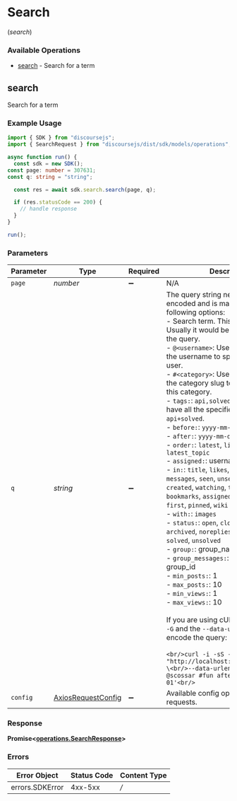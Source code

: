 # Search
(*search*)

### Available Operations

* [search](#search) - Search for a term

## search

Search for a term

### Example Usage

```typescript
import { SDK } from "discoursejs";
import { SearchRequest } from "discoursejs/dist/sdk/models/operations";

async function run() {
  const sdk = new SDK();
const page: number = 307631;
const q: string = "string";

  const res = await sdk.search.search(page, q);

  if (res.statusCode == 200) {
    // handle response
  }
}

run();
```

### Parameters

| Parameter                                                                                                                                                                                                                                                                                                                                                                                                                                                                                                                                                                                                                                                                                                                                                                                                                                                                                                                                                                                                                                                                                                                                                                                                                                                                                                | Type                                                                                                                                                                                                                                                                                                                                                                                                                                                                                                                                                                                                                                                                                                                                                                                                                                                                                                                                                                                                                                                                                                                                                                                                                                                                                                     | Required                                                                                                                                                                                                                                                                                                                                                                                                                                                                                                                                                                                                                                                                                                                                                                                                                                                                                                                                                                                                                                                                                                                                                                                                                                                                                                 | Description                                                                                                                                                                                                                                                                                                                                                                                                                                                                                                                                                                                                                                                                                                                                                                                                                                                                                                                                                                                                                                                                                                                                                                                                                                                                                              |
| -------------------------------------------------------------------------------------------------------------------------------------------------------------------------------------------------------------------------------------------------------------------------------------------------------------------------------------------------------------------------------------------------------------------------------------------------------------------------------------------------------------------------------------------------------------------------------------------------------------------------------------------------------------------------------------------------------------------------------------------------------------------------------------------------------------------------------------------------------------------------------------------------------------------------------------------------------------------------------------------------------------------------------------------------------------------------------------------------------------------------------------------------------------------------------------------------------------------------------------------------------------------------------------------------------- | -------------------------------------------------------------------------------------------------------------------------------------------------------------------------------------------------------------------------------------------------------------------------------------------------------------------------------------------------------------------------------------------------------------------------------------------------------------------------------------------------------------------------------------------------------------------------------------------------------------------------------------------------------------------------------------------------------------------------------------------------------------------------------------------------------------------------------------------------------------------------------------------------------------------------------------------------------------------------------------------------------------------------------------------------------------------------------------------------------------------------------------------------------------------------------------------------------------------------------------------------------------------------------------------------------- | -------------------------------------------------------------------------------------------------------------------------------------------------------------------------------------------------------------------------------------------------------------------------------------------------------------------------------------------------------------------------------------------------------------------------------------------------------------------------------------------------------------------------------------------------------------------------------------------------------------------------------------------------------------------------------------------------------------------------------------------------------------------------------------------------------------------------------------------------------------------------------------------------------------------------------------------------------------------------------------------------------------------------------------------------------------------------------------------------------------------------------------------------------------------------------------------------------------------------------------------------------------------------------------------------------- | -------------------------------------------------------------------------------------------------------------------------------------------------------------------------------------------------------------------------------------------------------------------------------------------------------------------------------------------------------------------------------------------------------------------------------------------------------------------------------------------------------------------------------------------------------------------------------------------------------------------------------------------------------------------------------------------------------------------------------------------------------------------------------------------------------------------------------------------------------------------------------------------------------------------------------------------------------------------------------------------------------------------------------------------------------------------------------------------------------------------------------------------------------------------------------------------------------------------------------------------------------------------------------------------------------- |
| `page`                                                                                                                                                                                                                                                                                                                                                                                                                                                                                                                                                                                                                                                                                                                                                                                                                                                                                                                                                                                                                                                                                                                                                                                                                                                                                                   | *number*                                                                                                                                                                                                                                                                                                                                                                                                                                                                                                                                                                                                                                                                                                                                                                                                                                                                                                                                                                                                                                                                                                                                                                                                                                                                                                 | :heavy_minus_sign:                                                                                                                                                                                                                                                                                                                                                                                                                                                                                                                                                                                                                                                                                                                                                                                                                                                                                                                                                                                                                                                                                                                                                                                                                                                                                       | N/A                                                                                                                                                                                                                                                                                                                                                                                                                                                                                                                                                                                                                                                                                                                                                                                                                                                                                                                                                                                                                                                                                                                                                                                                                                                                                                      |
| `q`                                                                                                                                                                                                                                                                                                                                                                                                                                                                                                                                                                                                                                                                                                                                                                                                                                                                                                                                                                                                                                                                                                                                                                                                                                                                                                      | *string*                                                                                                                                                                                                                                                                                                                                                                                                                                                                                                                                                                                                                                                                                                                                                                                                                                                                                                                                                                                                                                                                                                                                                                                                                                                                                                 | :heavy_minus_sign:                                                                                                                                                                                                                                                                                                                                                                                                                                                                                                                                                                                                                                                                                                                                                                                                                                                                                                                                                                                                                                                                                                                                                                                                                                                                                       | The query string needs to be url encoded and is made up of the following options:<br/>- Search term. This is just a string. Usually it would be the first item in the query.<br/>- `@<username>`: Use the `@` followed by the username to specify posts by this user.<br/>- `#<category>`: Use the `#` followed by the category slug to search within this category.<br/>- `tags:`: `api,solved` or for posts that have all the specified tags `api+solved`.<br/>- `before:`: `yyyy-mm-dd`<br/>- `after:`: `yyyy-mm-dd`<br/>- `order:`: `latest`, `likes`, `views`, `latest_topic`<br/>- `assigned:`: username (without `@`)<br/>- `in:`: `title`, `likes`, `personal`, `messages`, `seen`, `unseen`, `posted`, `created`, `watching`, `tracking`, `bookmarks`, `assigned`, `unassigned`, `first`, `pinned`, `wiki`<br/>- `with:`: `images`<br/>- `status:`: `open`, `closed`, `public`, `archived`, `noreplies`, `single_user`, `solved`, `unsolved`<br/>- `group:`: group_name or group_id<br/>- `group_messages:`: group_name or group_id<br/>- `min_posts:`: 1<br/>- `max_posts:`: 10<br/>- `min_views:`: 1<br/>- `max_views:`: 10<br/><br/>If you are using cURL you can use the `-G` and the `--data-urlencode` flags to encode the query:<br/><br/>```<br/>curl -i -sS -X GET -G "http://localhost:4200/search.json" \<br/>--data-urlencode 'q=wordpress @scossar #fun after:2020-01-01'<br/>```<br/> |
| `config`                                                                                                                                                                                                                                                                                                                                                                                                                                                                                                                                                                                                                                                                                                                                                                                                                                                                                                                                                                                                                                                                                                                                                                                                                                                                                                 | [AxiosRequestConfig](https://axios-http.com/docs/req_config)                                                                                                                                                                                                                                                                                                                                                                                                                                                                                                                                                                                                                                                                                                                                                                                                                                                                                                                                                                                                                                                                                                                                                                                                                                             | :heavy_minus_sign:                                                                                                                                                                                                                                                                                                                                                                                                                                                                                                                                                                                                                                                                                                                                                                                                                                                                                                                                                                                                                                                                                                                                                                                                                                                                                       | Available config options for making requests.                                                                                                                                                                                                                                                                                                                                                                                                                                                                                                                                                                                                                                                                                                                                                                                                                                                                                                                                                                                                                                                                                                                                                                                                                                                            |


### Response

**Promise<[operations.SearchResponse](../../sdk/models/operations/searchresponse.md)>**
### Errors

| Error Object    | Status Code     | Content Type    |
| --------------- | --------------- | --------------- |
| errors.SDKError | 4xx-5xx         | */*             |
